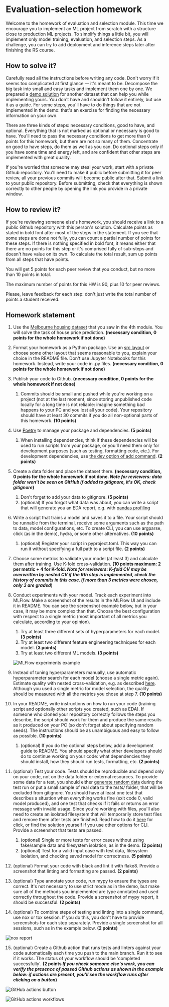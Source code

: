 # Evaluation-selection homework

Welcome to the homework of evaluation and selection module. This time we encourage you to implement an ML project from scratch with a structure close to production ML projects. To simplify things a little bit, you will implement only model training, evaluation, and selection steps. As a challenge, you can try to add deployment and inference steps later after finishing the RS course. 

## How to solve it?

Carefully read all the instructions before writing any code. Don't worry if it seems too complicated at first glance — it's meant to be. Decompose the big task into small and easy tasks and implement them one by one. We prepared a [demo solution](https://github.com/astraszab/demo-rs-homework) for another dataset that can help you while implementing yours. You don't have and shouldn't follow it entirely, but use it as a guide. For some steps, you'll have to do things that are not implemented in the demo: that's an exercise for finding the necessary information on your own. 

There are three kinds of steps: necessary conditions, good to have, and optional. Everything that is not marked as optional or necessary is good to have. You'll need to pass the necessary conditions to get more than 0 points for this homework, but there are not so many of them. Concentrate on good to have steps, do them as well as you can. Do optional steps only if you have some time and energy left, and are confident that other steps are implemented with great quality.

If you're worried that someone may steal your work, start with a private Github repository. You'll need to make it public before submitting it for peer review, all your previous commits will become public after that. Submit a link to your public repository. Before submitting, check that everything is shown correctly to other people by opening the link you provide in a private window.  

## How to review it?

If you're reviewing someone else's homework, you should receive a link to a public Github repository with this person's solution. Calculate points as stated in bold font after most of the steps in the statement. If you see that some steps are done not fully, you can count a partial number of points for these steps. If there is nothing specified in bold font, it means either that there are no points for this step or it's comprised fully of sub-steps and doesn't have value on its own. To calculate the total result, sum up points from all steps that have points. 

You will get 5 points for each peer review that you conduct, but no more than 10 points in total.

The maximum number of points for this HW is 90, plus 10 for peer reviews.

Please, leave feedback for each step: don't just write the total number of points a student received.

## Homework statement

1. Use the [Melbourne housing dataset](https://www.kaggle.com/anthonypino/melbourne-housing-market) that you saw in the 4th module. You will solve the task of house price prediction. **(necessary condition, 0 points for the whole homework if not done)**
2. Format your homework as a Python package. Use an [src layout](https://blog.ionelmc.ro/2014/05/25/python-packaging/#the-structure) or choose some other layout that seems reasonable to you, explain your choice in the README file. Don't use Jupyter Notebooks for this homework. Instead, write your code in .py files. **(necessary condition, 0 points for the whole homework if not done)**
3. Publish your code to Github. **(necessary condition, 0 points for the whole homework if not done)**
    1. Commits should be small and pushed while you're working on a project (not at the last moment, since storing unpublished code locally for a long time is not reliable: imagine something bad happens to your PC and you lost all your code). Your repository should have at least 30 commits if you do all non-optional parts of this homework. **(10 points)**
4. Use [Poetry](https://python-poetry.org/) to manage your package and dependencies. **(5 points)**
    1. When installing dependencies, think if these dependencies will be used to run scripts from your package, or you'll need them only for development purposes (such as testing, formatting code, etc.). For development dependencies, use [the dev option of add command](https://python-poetry.org/docs/cli/#add). **(2 points)**
5. Create a data folder and place the dataset there. **(necessary condition, 0 points for the whole homework if not done. *Note for reviewers: data folder won't be seen on GitHub if added to gitignore, it's OK, check gitignore*)**
    1. Don't forget to add your data to gitignore. **(5 points)**
    2. (optional) If you forgot what data was about, you can write a script that will generate you an EDA report, e.g. with [pandas profiling](https://pandas-profiling.github.io/pandas-profiling/docs/master/rtd/)
6. Write a script that trains a model and saves it to a file. Your script should be runnable from the terminal, receive some arguments such as the path to data, model configurations, etc. To create CLI, you can use argparse, click (as in the demo), hydra, or some other alternatives. **(10 points)**
    1. (optional) Register your script in pyproject.toml. This way you can run it without specifying a full path to a script file. **(2 points)**
7. Choose some metrics to validate your model (at least 3) and calculate them after training. Use K-fold cross-validation. **(10 points maximum: 2 per metric + 4 for K-fold. *Note for reviewers: K-fold CV may be overwritten by nested CV if the 9th step is implemented, check the history of commits in this case. If more than 3 metrics were chosen, only 3 are graded*)**
8. Conduct experiments with your model. Track each experiment into MLFlow. Make a screenshot of the results in the MLFlow UI and include it in README. You can see the screenshot example below, but in your case, it may be more complex than that. Choose the best configuration with respect to a single metric (most important of all metrics you calculate, according to your opinion). 
    1. Try at least three different sets of hyperparameters for each model. **(3 points)**
    2. Try at least two different feature engineering techniques for each model. **(3 points)**
    3. Try at least two different ML models. **(3 points)**
    
    ![MLFlow experiments example](https://user-images.githubusercontent.com/40484210/147333877-8acc8c51-00f6-4278-bf76-05abf51301ab.png)
    
9. Instead of tuning hyperparameters manually, use automatic hyperparameter search for each model (choose a single metric again). Estimate quality with nested cross-validation, e.g. as described [here](https://machinelearningmastery.com/nested-cross-validation-for-machine-learning-with-python/). Although you used a single metric for model selection, the quality should be measured with all the metrics you chose at step 7. **(10 points)**
10. In your README, write instructions on how to run your code (training script and optionally other scripts you created, such as EDA). If someone who cloned your repository correctly follows the steps you describe, the script should work for them and produce the same results as it produced on your PC (so don't forget about specifying random seeds). The instructions should be as unambiguous and easy to follow as possible. **(10 points)**
    1. (optional) If you do the optional steps below, add a development guide to README. You should specify what other developers should do to continue working on your code: what dependencies they should install, how they should run tests, formatting, etc. **(2 points)**
11. (optional) Test your code. Tests should be reproducible and depend only on your code, not on the data folder or external resources. To provide some data for a test, you should either [generate random data](https://faker.readthedocs.io/en/master/) during the test run or put a small sample of real data to the *tests/* folder, that will be excluded from gitignore. You should have at least one test that describes a situation when everything works fine (exit code 0, valid model produced), and one test that checks if it fails or returns an error message with invalid usage. Since you're working with files, you'll also need to create an isolated filesystem that will temporarily store test files and remove them after tests are finished.  Read how to do it [here](https://click.palletsprojects.com/en/8.0.x/testing/) for click, or find the solution yourself if you use other options for CLI. Provide a screenshot that tests are passed.
    1. (optional) Single or more tests for error cases without using fake/sample data and filesystem isolation, as in the demo. **(2 points)**
    2. (optional) Test for a valid input case with test data, filesystem isolation, and checking saved model for correctness. **(5 points)**
12. (optional) Format your code with black and lint it with flake8. Provide a screenshot that linting and formatting are passed. **(2 points)**
13. (optional) Type annotate your code, run mypy to ensure the types are correct. It's not necessary to use strict mode as in the demo, but make sure all of the methods you implemented are type annotated and used correctly throughout the code. Provide a screenshot of mypy report, it should be successful. **(2 points)**
14. (optional) To combine steps of testing and linting into a single command, use nox or tox session. If you do this, you don't have to provide screenshots for each step separately. Provide a single screenshot for all sessions, such as in the example below. **(2 points)**

![nox report](https://user-images.githubusercontent.com/40484210/147333990-86db2125-5aff-4bb7-9431-e92e4e8894cc.png)

15. (optional) Create a Github action that runs tests and linters against your code automatically each time you push to the main branch. Run it to see if it works. The status of your workflow should be 'completed successfully'. **(2 points *If you check someone else's work, you can verify the presence of passed Github actions as shown in the example below: if actions are present, you'll see the workflow runs after clicking on a button*)**

![GitHub actions button](https://user-images.githubusercontent.com/40484210/147334036-6915e696-f5ea-46a2-86ba-170c72ef578c.png)

![GitHub actions workflows](https://user-images.githubusercontent.com/40484210/147334079-6097c5db-762e-4f1c-ae3c-f01b7d98823f.png)
